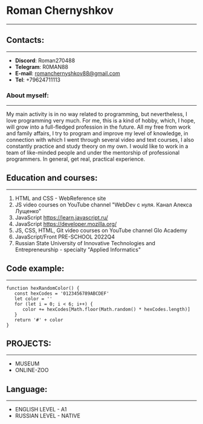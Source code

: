 
# Roman Chernyshkov
___
## Contacts:
___
* **Discord**: Roman270488
* **Telegram**: R0MAN88
* **E-mail**: romanchernyshkov88@gmail.com
* **Tel**: +79624711113

### About myself:
___
My main activity is in no way related to programming, but nevertheless, I love programming very much. For me, this is a kind of hobby, which, I hope, will grow into a full-fledged profession in the future. All my free from work and family affairs, I try to program and improve my level of knowledge, in connection with which I went through several video and text courses, I also constantly practice and study theory on my own. I would like to work in a team of like-minded people and under the mentorship of professional programmers. In general, get real, practical experience.

## Education and courses:
___
1. HTML and CSS - WebReference site
2. JS video courses on YouTube channel "WebDev с нуля. Канал Алекса Лущенко"
3. JavaScript https://learn.javascript.ru/
4. JavaScript https://developer.mozilla.org/
5. JS, CSS, HTML, Git video courses on YouTube channel Glo Academy
6. JavaScript/Front PRE-SCHOOL 2022Q4
7. Russian State University of Innovative Technologies and Entrepreneurship - specialty "Applied Informatics"

## Code example:
___
```
function hexRandomColor() {
   const hexCodes = '0123456789ABCDEF'
   let color = ''
   for (let i = 0; i < 6; i++) {
      color += hexCodes[Math.floor(Math.random() * hexCodes.length)]
   }
   return '#' + color
}
```
## PROJECTS:
___
* MUSEUM
* ONLINE-ZOO

## Language:
___
* ENGLISH LEVEL - A1
* RUSSIAN LEVEL - NATIVE
